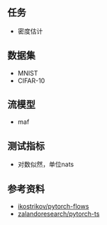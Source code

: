 ## 任务
- 密度估计

## 数据集
- MNIST
- CIFAR-10

## 流模型
- maf

## 测试指标
- 对数似然，单位nats

## 参考资料
- [ikostrikov/pytorch-flows](https://github.com/ikostrikov/pytorch-flows)
- [zalandoresearch/pytorch-ts](https://github.com/zalandoresearch/pytorch-ts)